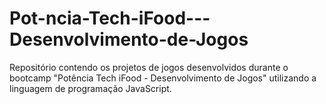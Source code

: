 # Pot-ncia-Tech-iFood---Desenvolvimento-de-Jogos
Repositório contendo os projetos de jogos desenvolvidos durante o bootcamp "Potência Tech iFood - Desenvolvimento de Jogos" utilizando a linguagem de programação JavaScript.
